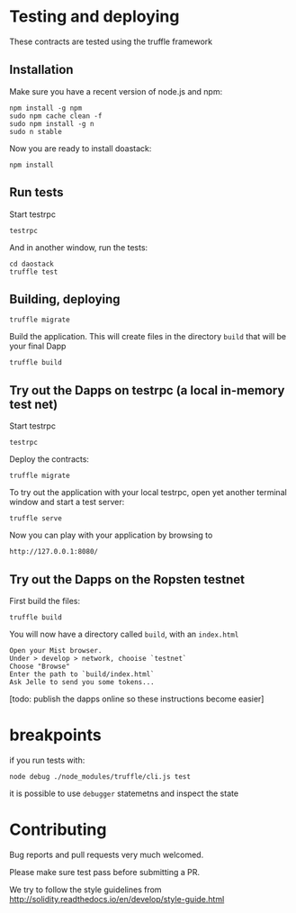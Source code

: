 
# Testing and deploying

These contracts are tested using the truffle framework

## Installation

Make sure you have a recent version of node.js and npm:

    npm install -g npm
    sudo npm cache clean -f
    sudo npm install -g n
    sudo n stable

Now you are ready to install doastack:

    npm install 


## Run tests

Start testrpc

    testrpc

And in another window, run the tests:
    
    cd daostack
    truffle test

##  Building, deploying

    truffle migrate

Build the application. This will create files in the directory `build` that will be your final Dapp

    truffle build


## Try out the Dapps on testrpc (a local in-memory test net)

Start testrpc

    testrpc

Deploy the contracts:

    truffle migrate

To try out the application with your local testrpc, open yet another terminal window and start a test server:

    truffle serve

Now you can play with your application by browsing to

    http://127.0.0.1:8080/

## Try out the Dapps on the Ropsten testnet

First build the files:

    truffle build

You will now have a directory called `build`, with an `index.html`

    Open your Mist browser.
    Under > develop > network, chooise `testnet`
    Choose "Browse"
    Enter the path to `build/index.html`
    Ask Jelle to send you some tokens...

[todo: publish the dapps online so these instructions become easier]

# breakpoints

if you run tests with:

    node debug ./node_modules/truffle/cli.js test

it is possible to use `debugger` statemetns and inspect the state

# Contributing

Bug reports and pull requests very much welcomed.

Please make sure test pass before submitting a PR.

We try to follow the style guidelines from http://solidity.readthedocs.io/en/develop/style-guide.html

